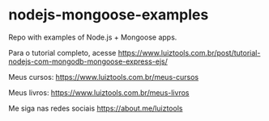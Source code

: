 # nodejs-mongoose-examples
Repo with examples of Node.js + Mongoose apps.

Para o tutorial completo, acesse https://www.luiztools.com.br/post/tutorial-nodejs-com-mongodb-mongoose-express-ejs/

Meus cursos: https://www.luiztools.com.br/meus-cursos

Meus livros: https://www.luiztools.com.br/meus-livros

Me siga nas redes sociais https://about.me/luiztools